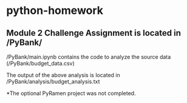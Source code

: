# python-homework

## Module 2 Challenge Assignment is located in /PyBank/

/PyBank/main.ipynb contains the code to analyze the source data (/PyBank/budget_data.csv)

The output of the above analysis is located in /PyBank/analysis/budget_analysis.txt

*The optional PyRamen project was not completed.